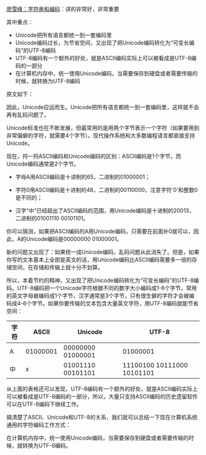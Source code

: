 


[廖雪峰：字符串和编码](http://www.liaoxuefeng.com/wiki/0014316089557264a6b348958f449949df42a6d3a2e542c000/001431664106267f12e9bef7ee14cf6a8776a479bdec9b9000)：讲的非常好，非常重要

其中重点：

* Unicode把所有语言都统一到一套编码里
* Unicode编码过长，为节省空间，又出现了把Unicode编码转化为“可变长编码”的UTF-8编码
* UTF-8编码有一个额外的好处，就是ASCII编码实际上可以被看成是UTF-8编码的一部分
* 在计算机内存中，统一使用Unicode编码，当需要保存到硬盘或者需要传输的时候，就转换为UTF-8编码


原文如下：

因此，Unicode应运而生。Unicode把所有语言都统一到一套编码里，这样就不会再有乱码问题了。

Unicode标准也在不断发展，但最常用的是用两个字节表示一个字符（如果要用到非常偏僻的字符，就需要4个字节）。现代操作系统和大多数编程语言都直接支持Unicode。

现在，捋一捋ASCII编码和Unicode编码的区别：ASCII编码是1个字节，而Unicode编码通常是2个字节。

* 字母A用ASCII编码是十进制的65，二进制的01000001；

* 字符0用ASCII编码是十进制的48，二进制的00110000，注意字符'0'和整数0是不同的；

* 汉字“中”已经超出了ASCII编码的范围，用Unicode编码是十进制的20013，二进制的01001110 00101101。

你可以猜测，如果把ASCII编码的A用Unicode编码，只需要在前面补0就可以，因此，A的Unicode编码是00000000 01000001。

新的问题又出现了：如果统一成Unicode编码，乱码问题从此消失了。但是，如果你写的文本基本上全部是英文的话，用Unicode编码比ASCII编码需要多一倍的存储空间，在存储和传输上就十分不划算。

所以，本着节约的精神，又出现了把Unicode编码转化为“可变长编码”的UTF-8编码。UTF-8编码把一个Unicode字符根据不同的数字大小编码成1-6个字节，常用的英文字母被编码成1个字节，汉字通常是3个字节，只有很生僻的字符才会被编码成4-6个字节。如果你要传输的文本包含大量英文字符，用UTF-8编码就能节省空间：

字符 | ASCII | Unicode | UTF-8
------- | ------- | ------- | -------
A | 01000001 | 00000000 01000001 | 01000001
中 | x | 01001110 00101101 | 11100100 10111000 10101101

从上面的表格还可以发现，UTF-8编码有一个额外的好处，就是ASCII编码实际上可以被看成是UTF-8编码的一部分，所以，大量只支持ASCII编码的历史遗留软件可以在UTF-8编码下继续工作。

搞清楚了ASCII、Unicode和UTF-8的关系，我们就可以总结一下现在计算机系统通用的字符编码工作方式：

在计算机内存中，统一使用Unicode编码，当需要保存到硬盘或者需要传输的时候，就转换为UTF-8编码。